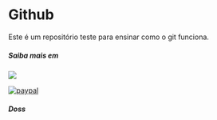 # Github

Este é um repositório teste para ensinar como o git funciona.

##### Saiba mais em
<a href="http://www.twitter.com/dosswr" target="_blank">
  <img src="https://img.shields.io/badge/Twitter-1DA1F2?style=for-the-badge&logo=twitter&logoColor=white"></a>

[![paypal](https://www.paypalobjects.com/en_US/i/btn/btn_buynowCC_LG.gif)](https://www.paypal.com/donate/?business=9ESJFNPENQ9CU&no_recurring=0&item_name=%22DOSS%22&currency_code=BRL)

##### Doss

